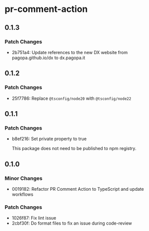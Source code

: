 # pr-comment-action

## 0.1.3

### Patch Changes

- 2b751a4: Update references to the new DX website from pagopa.github.io/dx to dx.pagopa.it

## 0.1.2

### Patch Changes

- 25f7786: Replace `@tsconfig/node20` with `@tsconfig/node22`

## 0.1.1

### Patch Changes

- b8ef216: Set private property to true

  This package does not need to be published to npm registry.

## 0.1.0

### Minor Changes

- 0019182: Refactor PR Comment Action to TypeScript and update workflows

### Patch Changes

- 1026f87: Fix lint issue
- 2cbf30f: Do format files to fix an issue during code-review
